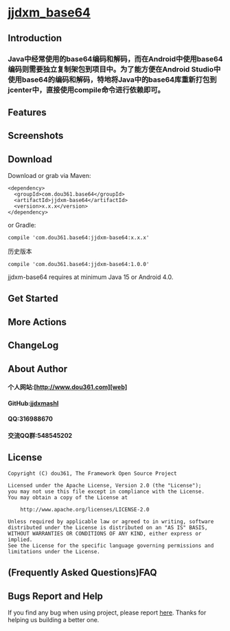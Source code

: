 # [jjdxm_base64][project] #
## Introduction ##

### Java中经常使用的base64编码和解码，而在Android中使用base64编码则需要独立复制架包到项目中。为了能方便在Android Studio中使用base64的编码和解码，特地将Java中的base64库重新打包到jcenter中，直接使用compile命令进行依赖即可。 ###

## Features ##

## Screenshots ##

## Download ##


Download or grab via Maven:

	<dependency>
	  <groupId>com.dou361.base64</groupId>
	  <artifactId>jjdxm-base64</artifactId>
	  <version>x.x.x</version>
	</dependency>

or Gradle:

	compile 'com.dou361.base64:jjdxm-base64:x.x.x'

历史版本

	compile 'com.dou361.base64:jjdxm-base64:1.0.0'



jjdxm-base64 requires at minimum Java 15 or Android 4.0.

## Get Started ##

## More Actions ##

## ChangeLog ##

## About Author ##

#### 个人网站:[http://www.dou361.com][web] ####
#### GitHub:[jjdxmashl][github] ####
#### QQ:316988670 ####
#### 交流QQ群:548545202 ####


## License ##

    Copyright (C) dou361, The Framework Open Source Project
    
    Licensed under the Apache License, Version 2.0 (the "License");
    you may not use this file except in compliance with the License.
    You may obtain a copy of the License at
    
     	http://www.apache.org/licenses/LICENSE-2.0
    
    Unless required by applicable law or agreed to in writing, software
    distributed under the License is distributed on an "AS IS" BASIS,
    WITHOUT WARRANTIES OR CONDITIONS OF ANY KIND, either express or implied.
    See the License for the specific language governing permissions and
    limitations under the License.

## (Frequently Asked Questions)FAQ ##
## Bugs Report and Help ##

If you find any bug when using project, please report [here][issues]. Thanks for helping us building a better one.




[web]:http://www.dou361.com
[github]:https://github.com/jjdxmashl/
[project]:https://github.com/jjdxmashl/jjdxm_base64/
[issues]:https://github.com/jjdxmashl/jjdxm_base64/issues/new
[downapk]:https://raw.githubusercontent.com/jjdxmashl/jjdxm_base64/master/apk/app-debug.apk
[lastaar]:https://raw.githubusercontent.com/jjdxmashl/jjdxm_base64/master/release/jjdxm-base64-1.0.0.aar
[lastjar]:https://raw.githubusercontent.com/jjdxmashl/jjdxm_base64/master/release/jjdxm-base64-1.0.0.jar
[icon01]:https://raw.githubusercontent.com/jjdxmashl/jjdxm_base64/master/screenshots/icon01.png
[icon02]:https://raw.githubusercontent.com/jjdxmashl/jjdxm_base64/master/screenshots/icon02.png